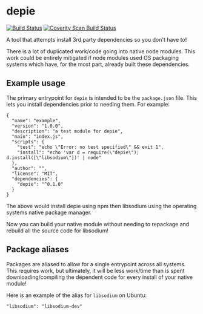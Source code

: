 # depie

[![Build Status](https://travis-ci.org/qbit/depie.svg?branch=master)](https://travis-ci.org/qbit/depie)
[![Coverity Scan Build Status](https://img.shields.io/coverity/scan/12631.svg)](https://scan.coverity.com/projects/qbit-node-pushove://scan.coverity.com/projects/qbit-depie)

A tool that attempts install 3rd party dependencies so you don't have
to!

There is a lot of duplicated work/code going into native node modules. This
work could be entirely mitigated if node modules used OS packaging
systems which have, for the most part, already built these dependencies.

## Example usage

The primary entrypoint for `depie` is intended to be the
`package.json` file. This lets you install dependencies prior to
needing them. For example:

```
{
  "name": "example",
  "version": "1.0.0",
  "description": "a test module for depie",
  "main": "index.js",
  "scripts": {
    "test": "echo \"Error: no test specified\" && exit 1",
    "install": "echo 'var d = require(\"depie\"); d.install([\"libsodium\"])' | node"
  },
  "author": "",
  "license": "MIT",
  "dependencies": {
    "depie": "^0.1.0"
  }
}

```

The above would install depie using npm then libsodium using the
operating systems native package manager.

Now you can build your native module without needing to repackage and
rebuild all the source code for libsodium!

## Package aliases

Packages are aliased to allow for a single entrypoint across all
systems. This requires work, but ultimately, it will be less work/time
than is spent downloading/compiling the dependent code for every
install of your native module!

Here is an example of the alias for `libsodium` on Ubuntu:

```
"libsodium": "libsodium-dev"
```
